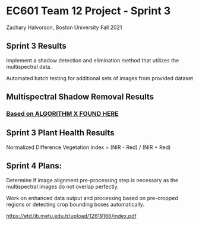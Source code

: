 # EC601 Team 12 Project - Sprint 3
Zachary Halvorson, Boston University Fall 2021

## Sprint 3 Results

Implement a shadow detection and elimination method that utilizes the multispectral data.

Automated batch testing for additional sets of images from provided dataset


## Multispectral Shadow Removal Results

### [Based on ALGORITHM X FOUND HERE](https://www.google.com/)

## Sprint 3 Plant Health Results

Normalized Difference Vegetation Index = (NIR - Red) / (NIR + Red)


## Sprint 4 Plans:

Determine if image alignment pre-processing step is necessary as the multispectral images do not overlap perfectly.

Work on enhanced data output and processing based on pre-cropped regions or detecting crop bounding boxes automatically.


https://etd.lib.metu.edu.tr/upload/12619166/index.pdf
